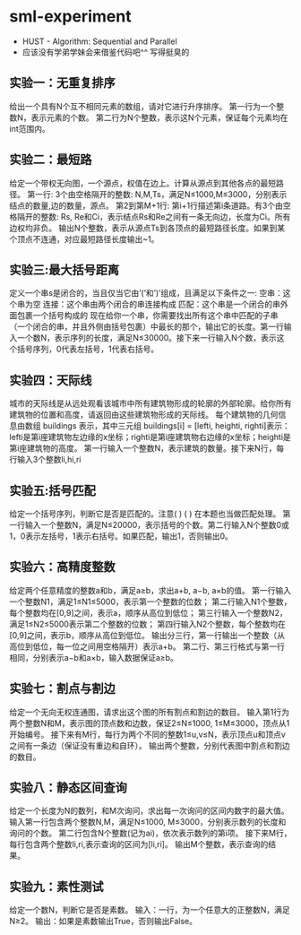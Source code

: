 # sml-experiment
* HUST - Algorithm: Sequential and Parallel
* 应该没有学弟学妹会来借鉴代码吧^^ 写得挺臭的
## 实验一：无重复排序
给出一个具有N个互不相同元素的数组，请对它进行升序排序。
第一行为一个整数N，表示元素的个数。
第二行为N个整数，表示这N个元素，保证每个元素均在int范围内。

  
## 实验二：最短路
给定一个带权无向图，一个源点，权值在边上。计算从源点到其他各点的最短路径。
第一行: 3个由空格隔开的整数: N,M,Ts，满足N≤1000,M≤3000，分别表示结点的数量,边的数量，源点。
第2到第M+1行: 第i+1行描述第i条道路。有3个由空格隔开的整数: Rs, Re和Ci，表示结点Rs和Re之间有一条无向边，长度为Ci。所有边权均非负。
输出N个整数，表示从源点Ts到各顶点的最短路径长度。如果到某个顶点不连通，对应最短路径长度输出~1。

## 实验三:最大括号距离
定义一个串s是闭合的，当且仅当它由’(’和’)’组成，且满足以下条件之一:
空串：这个串为空
连接：这个串由两个闭合的串连接构成
匹配：这个串是一个闭合的串外面包裹一个括号构成的
现在给你一个串，你需要找出所有这个串中匹配的子串（一个闭合的串，并且外侧由括号包裹）中最长的那个，输出它的长度。第一行输入一个数N，表示序列的长度，满足N≤30000。接下来一行输入N个数，表示这个括号序列，0代表左括号，1代表右括号。

## 实验四：天际线
城市的天际线是从远处观看该城市中所有建筑物形成的轮廓的外部轮廓。给你所有建筑物的位置和高度，请返回由这些建筑物形成的天际线。
每个建筑物的几何信息由数组 buildings 表示，其中三元组 buildings[i] = [lefti, heighti, righti]表示：lefti是第i座建筑物左边缘的x坐标；righti是第i座建筑物右边缘的x坐标；heighti是第i座建筑物的高度。
第一行输入一个整数N，表示建筑的数量。接下来N行，每行输入3个整数li,hi,ri

## 实验五:括号匹配
给定一个括号序列，判断它是否是匹配的。注意( ) ( ) 在本题也当做匹配处理。
第一行输入一个整数N，满足N≤20000，表示括号的个数。第二行输入N个整数0或1，0表示左括号，1表示右括号。如果匹配，输出1，否则输出0。

## 实验六：高精度整数
给定两个任意精度的整数a和b，满足a≥b，求出a+b, a−b, a×b的值。
第一行输入一个整数N1，满足1≤N1≤5000，表示第一个整数的位数；
第二行输入N1个整数，每个整数均在[0,9]之间，表示a，顺序从高位到低位；
第三行输入一个整数N2，满足1≤N2≤5000表示第二个整数的位数；
第四行输入N2个整数，每个整数均在[0,9]之间，表示b，顺序从高位到低位。
输出分三行，第一行输出一个整数（从高位到低位，每一位之间用空格隔开）表示a+b。
第二行、第三行格式与第一行相同，分别表示a−b和a×b，输入数据保证a≥b。

## 实验七：割点与割边
给定一个无向无权连通图，请求出这个图的所有割点和割边的数目。
输入第1行为两个整数N和M，表示图的顶点数和边数，保证2≤N≤1000, 1≤M≤3000，顶点从1开始编号。
接下来有M行，每行为两个不同的整数1≤u,v≤N，表示顶点u和顶点v之间有一条边（保证没有重边和自环）。
输出两个整数，分别代表图中割点和割边的数目。

## 实验八：静态区间查询
给定一个长度为N的数列，和M次询问，求出每一次询问的区间内数字的最大值。
输入第一行包含两个整数N,M，满足N≤1000, M≤3000，分别表示数列的长度和询问的个数。
第二行包含N个整数(记为ai)，依次表示数列的第i项。
接下来M行，每行包含两个整数li,ri,表示查询的区间为[li,ri]。
输出M个整数，表示查询的结果。

## 实验九：素性测试
给定一个数N，判断它是否是素数。
输入：一行，为一个任意大的正整数N，满足N≥2。
输出：如果是素数输出True，否则输出False。
